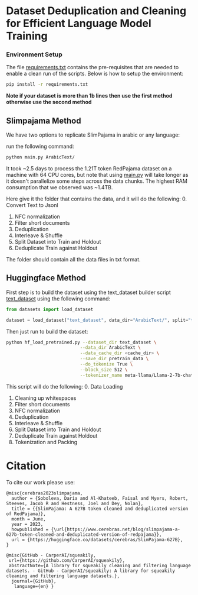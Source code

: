 # Dataset Deduplication and Cleaning for Efficient Language Model Training

### Environment Setup
The file [requirements.txt](./requirements.txt) contains the pre-requisites that are needed to enable a clean run of the scripts. Below is how to setup the environment:
```bash
pip install -r requirements.txt
```

**Note if your dataset is more than 1b lines then use the first method otherwise use the second method**

## Slimpajama Method 
We have two options to replicate SlimPajama in arabic or any language:

 run the following command:
```bash
python main.py ArabicText/ 
```
It took ~2.5 days to process the 1.21T token RedPajama dataset on a machine with 64 CPU cores, but note that using [main.py](./main.py) will take longer as it doesn't parallelize some steps across the data chunks. The highest RAM consumption that we observed was ~1.4TB.

Here give it the folder that contains the data, and it will do the following:
0. Convert Text to Jsonl
1. NFC normalization
2. Filter short documents
3. Deduplication
4. Interleave & Shuffle
5. Split Dataset into Train and Holdout
6. Deduplicate Train against Holdout

The folder should contain all the data files in txt format. 

## Huggingface Method

First step is to build the dataset using the text_dataset builder script [text_dataset](text_dataset/text_dataset.py) using the following command:
```python 
from datasets import load_dataset

dataset = load_dataset("text_dataset", data_dir="ArabicText/", split="train")
```

Then just run to build the dataset:
```bash
python hf_load_pretrained.py --dataset_dir text_dataset \
                            --data_dir ArabicText \
                            --data_cache_dir <cache_dir> \
                            --save_dir pretrain_data \
                            --do_tokenize True \
                            --block_size 512 \
                            --tokenizer_name meta-llama/Llama-2-7b-chat-hf \
```

This script will do the following:
0. Data Loading
1. Cleaning up whitespaces
2. Filter short documents
3. NFC normalization
4. Deduplication
5. Interleave & Shuffle
6. Split Dataset into Train and Holdout
7. Deduplicate Train against Holdout
8. Tokenization and Packing


<!-- # Step-by-step Guide
Our pre-processing pipeline consists of multiple stages such as NFC normalization, cleaning, deduplication, document interleaving, 
document shuffling, split into train and holdout sets, deduplication of train set against holdout. 
All these steps are presented in the diagram below. 
Additional steps such as tokenization, sequence packing and sequence-level shuffling can be performed using our scripts located
at [hdf5_preprocessing](../scripts/hdf5_preprocessing/) and [hdf5_shuffling](../scripts/hdf5_shuffling/). 
All steps here assume that the whole dataset cannot fit in the available RAM and distributed across multiple processes. 
We are welcoming any additional datasets preparation steps or suggestions on how to make this even more efficient on the large scale datasets!
<p>
  <img src="images/steps.png" alt="SlimPajama prep-processing pipeline"><br>
  <i>Figure 1: SlimPajama prep-processing pipeline</i>
</p>


Note: every step produces a transformed version of the dataset. Be sure to provision enough disk space or actively delete intermediate versions!

## Step 1: NFC Normalization 
To remove non unicode characters we apply NFC normalization 
so that letters followed by combining characters become single combined characters (following [GPT-2](https://d4mucfpksywv.cloudfront.net/better-language-models/language_models_are_unsupervised_multitask_learners.pdf)). 

Here is an example command to run NFC normalization: 
```bash
python preprocessing/normalize_text.py --data_dir <prefix_path>/RedPajama/arxiv/ --target_dir <prefix_path>/RedPajama_norm/arxiv/
```
To reduce the total processing time, multiple jobs can be run for each corpus in parallel. For example, distribute the data files into multiple sub-directories, then replace `<prefix_path>/RedPajama_norm/arxiv/` with `<prefix_path>/RedPajama_norm/arxiv/<subfolder>` instead.

> NOTE: for dataset files in `.jsonl.zst` format (like common_crawl), please include the flag `--zst`.

## Step 2: Filter Short Documents
We found 1.86% of RedPajama's source documents contained improperly downloaded or low-length contents that we did not consider useful to include in the training data.
After removing punctuation, space symbols, newlines and tabs, we filtered out documents with less than 200 characters.

Here is an example command to find documents that need to be filtered out:
```bash
python preprocessing/filter.py <prefix_path>/RedPajama_norm/<dataset_name>/ <prefix_path>/RedPajama_filtered.pickle <n_docs> <dataset_name> <threshold>
```

## Step 3: Deduplication 
To perform global dataset deduplication (within and between corpora), we used the [datasketch](http://ekzhu.com/datasketch/minhash.html) library and applied further optimizations to reduce memory consumption and increase parallelism. Our implementation is using producer-consumer schema in order to parallelize I/O operations that dominate our runtime. 
In addition, we applied code changes to reduce the memory utilization by keeping only one document per set of duplicates in memory.
To the best of our knowledge this the first open-sourced deduplication library written in Python that can process Trillion token datasets.
The deduplication process includes multiple stages such as building MinHashLSH index, performing querying into the index to locate duplicates, building a graph representation to locate connected components with duplicates and finally filtering duplicates in each component.
Below you can find commands to reproduce each step in the pipeline as well as parameters that we pre-processed SlimPajama dataset with. 

### Step 3.1: MinHash Generation
MinHash generation can be a very slow process. We recommend running it separately before creating a MinHashLSH index. 
To calculate MinHash object for each document, we strip, lowercase, remove punctuation, consecutive spaces, newlines and tabs from each document.
Afterwards, we construct a list of 13-grams that are later used as features to create a document signature to add into MinHashLSH
index. More details about MinHash can be found at [Identifying and Filtering Near-Duplicate Documents](https://cs.brown.edu/courses/cs253/papers/nearduplicate.pdf).

Here is an example command to run MinHash generation: 
```bash
python dedup/to_hash.py <dataset_name> <prefix_path>/RedPajama_norm/<dataset_name>/ <prefix_path>/RedPajama_minhash/<dataset_name>/ <n_docs> <iter> <index_start> <index_end> -w <ngram_size> -k <buffer_size>
```
Similarly to NFC normalization, you can run multiple jobs in parallel for each corpus if you wish.

### Step 3.2: Duplicate Pairs Generation 
In this step, we build a MinHashLSH index and query it to locate near duplicates [Chapter 3, Mining of Massive Datasets](http://infolab.stanford.edu/~ullman/mmds/ch3.pdf). We are using Jaccard similarity threshold of 0.8
to determine whether a pair of documents should be considered as a duplicate. Our implementation is using `--range` and `--bands` arguments that can be 
calculated with [datasketch/lsh.py](https://github.com/ekzhu/datasketch/blob/master/datasketch/lsh.py#L22) given a Jaccard threshold. We find 
aggressive deduplication the most efficient, but you can change the parameters below in order to reduce the amount of filtered content. 
```bash
python dedup/generate_duplicate_pairs.py --input_dir <prefix_path>/RedPajama_minhash/ --out_file <prefix_path>/redpj_duplicates/duplicate_pairs.txt --range <range> --bands <bands> --processes <n_processes>
```
Note: This step consumed 1.4TB of memory for the 1.21T token RedPajama dataset. If you cannot access an instance with enough memory for your use case, this step will need to be split up further. We experimented with splitting the LSH object into multiple 
buckets to reduce memory consumption. This strategy should be easy to implement given the organization of our scripts.

> NOTE: total number of processes that will be created is `<n_processes>` + `<bands>`

### Step 3.3: Duplicate Graph Construction & Search for Connected Components 
After locating duplicate pairs, we need to find connected components containing documents that are duplicates with each other. To make it more illustrative, consider 
these pairs: `(A, B), (A, C), (A, E)`. We are going to form a cluster of `(A, B, C, E)` and keep only one document from the component. 

We evaluated the performance and memory consumption of [networkx](https://networkx.org/), [graphtool](https://graph-tool.skewed.de/), and [networkit](https://networkit.github.io/). [networkit](https://networkit.github.io/) offered most efficient implementation as it is designed to work with large graphs and features great parallelism.

Below you can find an example command how to construct a graph from documents pairs: 
```bash
python dedup/generate_connected_components.py --input_dir <prefix_path>/redpj_duplicates --out_file <prefix_path>/redpj_duplicates/connected_components.pickle
```

### Step 3.4: Generate Final List of Duplicates 
Finally, we need to process the connected components and create a lookup table so we can filter out duplicates later. 

Below you can find an example command on how to generate a list of duplicates: 
```bash
python dedup/generate_duplicates_dict.py --input_file <prefix_path>/redpj_duplicates/connected_components.pickle --out_file <prefix_path>/redpj_duplicates/duplicates.pickle 
```

## Step 4: Interleave & Shuffle
Before we can train a model on the multi-sourced dataset we need to mix the sources together 
with specified weights. For SlimPajama we sample 1 epoch from each corpus, but you can easily update the sampling weights located in [preprocessing/datasets.py](preprocessing/datasets.py). 
This stage is also I/O bound and our implementation follows a producer-consumer schema.

An example command on how to run this step is provided below:
```bash
python preprocessing/shuffle_holdout.py pass1 --input_dir <prefix_path>/RedPajama_norm/ --duplicates <prefix_path>/redpj_duplicates/duplicates.pickle --short_docs <prefix_path>/RedPajama_filtered.pickle --out_dir <prefix_path>/SlimPajama/pass1
```
In addition to mixing the sources, we also perform shuffling to avoid any ordering bias.
We follow [the-pile](https://github.com/EleutherAI/the-pile) 2-pass shuffling algorithm implementation [how-to-shuffle-a-big-dataset](https://blog.janestreet.com/how-to-shuffle-a-big-dataset/) and adopt it SlimPajama. 

## Step 5: Split Dataset into Train and Holdout
During this step we finish 2-pass shuffling and create a holdout set. 
To speed up the process, we split the source data into chunks and process them in parallel.
An example command is provided below: 
```bash
for j in {1..20}
do
    python preprocessing/shuffle_holdout.py pass2 "$((j-1))" "$j" "$j" --input_dir <prefix_path>/SlimPajama/pass1 --train_dir <prefix_path>/SlimPajama/train --holdout_dir <prefix_path>/SlimPajama/holdout > $j.log 2>&1 &
done
```

## Step 6: Deduplicate Train against Holdout
The final step is to make sure that there is no overlap between the train and holdout sets. This is important to ensure unbiased decision regarding your model's behaviour. To decontaminate our training set, we apply the SHA256 hashing algorithm to find exact matches between train and holdout sets. Then we filter the exact matches from the training set. Example command is provided below:  
```bash
python dedup/dedup_train.py 1 --src_dir <prefix_path>/SlimPajama/train --tgt_dir <prefix_path>/SlimPajama/holdout --out_dir <prefix_path>/SlimPajama/train_deduped
for j in {2..20}
do
    python dedup/dedup_train.py "$j" --src_dir <prefix_path>/SlimPajama/train --tgt_dir <prefix_path>/SlimPajama/holdout --out_dir <prefix_path>/SlimPajama/train_deduped > $j.log 2>&1 &
done
```
Steps [5](#step-5-split-dataset-into-train-and-holdout) & [6](#step-6-deduplicate-train-against-holdout) can be further applied to split holdout set into test and eval. 
For SlimPajama, decontaminated train, validation, and test sets are already available in our HuggingFace repo: [SlimPajama-627B](https://huggingface.co/datasets/cerebras/SlimPajama-627B). 

# Splitting SlimPajama dataset based on its sources
SlimPajama consists of documents that comes from 7 different sources: `ArXiv`, `Book`, `C4`, `CommonCrawl`, `Github`, `StackExchange`, and `Wikipedia`. If you want to experiment with with different ratios for each data source, then you can either perform the steps in [Step-by-step Guide](#step-by-step-guide) with modifying [Step 4](#step-4-interleave--shuffle) to only deduplicate the dataset without interleaving the different data sources, or you can perform a post-processing on [SlimPajama](https://huggingface.co/datasets/cerebras/SlimPajama-627B) with the script [split_dataset.py](./split_dataset.py) using the following command:
```bash
python split_dataset.py --input_dir <prefix_path>/SlimPajama/train --output_dir <prefix_path>/SlimPajama_split/train --processes <n_processes>
```
This will create a sub-directory for each data source in the output directory contains documents from this specific source.

> NOTE: total number of processes that will be created is `<n_processes>` + `7`, where `7` is the number of consumer processes for each data source and `<n_processes>` is the number of producer processes that needs to be at least `1`.


# Contributing to SlimPajama
We believe that open source diverse high-quality datasets are the key contributors towards successful training of LLM and further AI democratization. We are 
welcoming the community to contribute and expand our SlimPajama corpus with additional data sources.
First thing to do is to [open an issue](https://github.com/Cerebras/modelzoo/issues/). Your issue should include a description of the dataset, its size (bytes or tokens), what language(s) it is in, a link to the data, and any other relevant information.
We are working on making the contribution process more streamlined, feel free to reach out to us via email to support@cerebras.net or join our [discord](https://discord.gg/ZqvYS2e2rY) 
to express your wish to contribute.

# Future Work 
At Cerebras, we strive efficiency in every step in the pre-processing and model training pipeline. This is our first attempt to open-source 
a pre-processing pipeline for large datasets. We are working on making these scripts more generalizable and useful 
for any type of the datasets suitable for training ML models. 
We appreciate any feedback that you provide to improve this library!  -->

# Citation 
To cite our work please use:

```
@misc{cerebras2023slimpajama,
  author = {Soboleva, Daria and Al-Khateeb, Faisal and Myers, Robert, Steeves, Jacob R and Hestness, Joel and Dey, Nolan},
  title = {{SlimPajama: A 627B token cleaned and deduplicated version of RedPajama}},
  month = June,
  year = 2023,
  howpublished = {\url{https://www.cerebras.net/blog/slimpajama-a-627b-token-cleaned-and-deduplicated-version-of-redpajama}},
  url = {https://huggingface.co/datasets/cerebras/SlimPajama-627B},
}
```

```
@misc{GitHub - CarperAI/squeakily,
 url={https://github.com/CarperAI/squeakily}, 
 abstractNote={A library for squeakily cleaning and filtering language datasets. - GitHub - CarperAI/squeakily: A library for squeakily cleaning and filtering language datasets.},
  journal={GitHub},
   language={en} }
```

